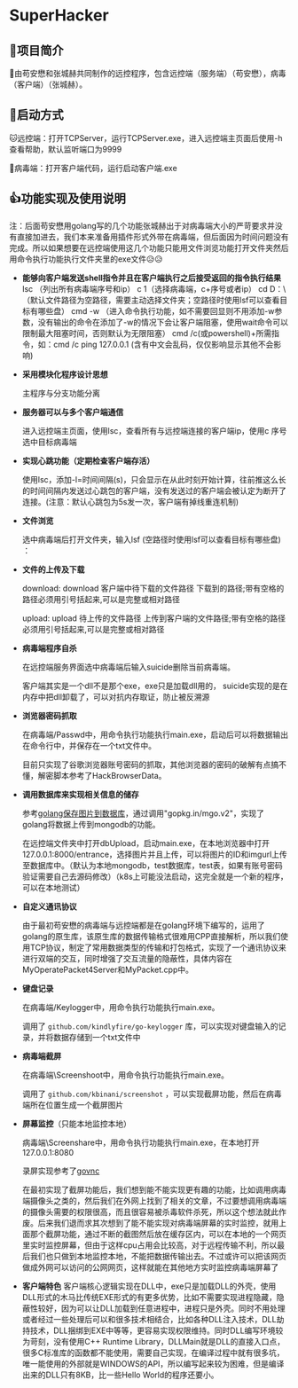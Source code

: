 # SuperHacker

## 🎉项目简介

👊由苟安懋和张城赫共同制作的远控程序，包含远控端（服务端）（苟安懋），病毒（客户端）（张城赫）。

## 👏启动方式

🐱远控端：打开TCPServer，运行TCPServer.exe，进入远控端主页面后使用-h查看帮助，默认监听端口为9999

🐀病毒端：打开客户端代码，运行启动客户端.exe

## 👍功能实现及使用说明

注：后面苟安懋用golang写的几个功能张城赫出于对病毒端大小的严苛要求并没有直接加进去，我们本来准备用插件形式外带在病毒端，但后面因为时间问题没有完成。所以如果想要在远控端使用这几个功能只能用文件浏览功能打开文件夹然后用命令执行功能执行文件夹里的exe文件😥😥

- **能够向客户端发送shell指令并且在客户端执行之后接受返回的指令执行结果**
  lsc （列出所有病毒端序号和ip）
  c 1（选择病毒端，c+序号或者ip）
  cd D：\ （默认文件路径为空路径，需要主动选择文件夹；空路径时使用lsf可以查看目标有哪些盘）
  cmd -w   （进入命令执行功能，如不需要回显则不用添加-w参数，没有输出的命令在添加了-w的情况下会让客户端阻塞，使用wait命令可以限制最大阻塞时间，否则默认为无限阻塞）
  cmd /c(或powershell)+所需指令，如：cmd /c ping 127.0.0.1 (含有中文会乱码，仅仅影响显示其他不会影响)

- **采用模块化程序设计思想**

  主程序与分支功能分离
  
- **服务器可以与多个客户端通信**

   进入远控端主页面，使用lsc，查看所有与远控端连接的客户端ip，使用c 序号选中目标病毒端

- **实现心跳功能（定期检查客户端存活）**

   使用lsc，添加-l=时间间隔(s)，只会显示在从此时刻开始计算，往前推这么长的时间间隔内发送过心跳包的客户端，没有发送过的客户端会被认定为断开了连接。(注意：默认心跳包为5s发一次，客户端有掉线重连机制)

- **文件浏览**

   选中病毒端后打开文件夹，输入lsf (空路径时使用lsf可以查看目标有哪些盘) ：

- **文件的上传及下载**

   download:  download 客户端中待下载的文件路径 下载到的路径;带有空格的路径必须用引号括起来,可以是完整或相对路径

   upload:  upload 待上传的文件路径 上传到客户端的文件路径;带有空格的路径必须用引号括起来,可以是完整或相对路径

- **病毒端程序自杀**

   在远控端服务界面选中病毒端后输入suicide删除当前病毒端。

   客户端其实是一个dll不是那个exe，exe只是加载dll用的， suicide实现的是在内存中把dll卸载了，可以对抗内存取证，防止被反溯源 

- **浏览器密码抓取**

  在病毒端/Passwd中，用命令执行功能执行main.exe，启动后可以将数据输出在命令行中，并保存在一个txt文件中。

  目前只实现了谷歌浏览器账号密码的抓取，其他浏览器的密码的破解有点搞不懂，解密脚本参考了HackBrowserData。

- **调用数据库来实现相关信息的储存**

  参考[golang保存图片到数据库](https://blog.csdn.net/benben_2015/article/details/79223120)，通过调用"gopkg.in/mgo.v2"，实现了golang将数据上传到mongodb的功能。

  在远控端文件夹中打开dbUpload，启动main.exe，在本地浏览器中打开127.0.0.1:8000/entrance，选择图片并且上传，可以将图片的ID和imgurl上传至数据库中。（默认为本地mongodb，test数据库，test表，如果有账号密码验证需要自己去源码修改）（k8s上可能没法启动，这完全就是一个新的程序，可以在本地测试）

- **自定义通讯协议**

  由于最初苟安懋的病毒端与远控端都是在golang环境下编写的，运用了golang的原生库，该原生库的数据传输格式很难用CPP直接解析，所以我们使用TCP协议，制定了常用数据类型的传输和打包格式，实现了一个通讯协议来进行双端的交互，同时增强了交互流量的隐蔽性，具体内容在MyOperatePacket4Server和MyPacket.cpp中。

- **键盘记录**

  在病毒端/Keylogger中，用命令执行功能执行main.exe。

  调用了 `github.com/kindlyfire/go-keylogger` 库，可以实现对键盘输入的记录，并将数据存储到一个txt文件中

- **病毒端截屏**

  在病毒端\Screenshoot中，用命令执行功能执行main.exe。

  调用了 `github.com/kbinani/screenshot` ，可以实现截屏功能，然后在病毒端所在位置生成一个截屏图片

- **屏幕监控**（只能本地监控本地）

  病毒端\Screenshare中，用命令执行功能执行main.exe，在本地打开127.0.0.1:8080
  
  录屏实现参考了[govnc](https://github.com/maka00/govnc)
  
  在最初实现了截屏功能后，我们想到能不能实现更有趣的功能，比如调用病毒端摄像头之类的，然后我们在外网上找到了相关的文章，不过要想调用病毒端的摄像头需要的权限很高，而且很容易被杀毒软件杀死，所以这个想法就此作废。后来我们退而求其次想到了能不能实现对病毒端屏幕的实时监控，就用上面那个截屏功能，通过不断的截图然后放在缓存区内，可以在本地的一个网页里实时监控屏幕，但由于这样cpu占用会比较高，对于远程传输不利，所以最后我们也只做到本地监控本地，不能把数据传输出去。不过或许可以把该网页做成外网可以访问的公网网页，这样就能在其他地方实时监控病毒端屏幕了
  
- **客户端特色**
客户端核心逻辑实现在DLL中，exe只是加载DLL的外壳，使用DLL形式的木马比传统EXE形式的有更多优势，比如不需要实现进程隐藏，隐蔽性较好，因为可以让DLL加载到任意进程中，进程只是外壳。同时不用处理或者经过一些处理后可以和很多技术相结合，比如各种DLL注入技术，DLL劫持技术，DLL捆绑到EXE中等等，更容易实现权限维持。同时DLL编写环境较为苛刻，没有使用C++ Runtime Library，DLLMain就是DLL的直接入口点，很多C标准库的函数都不能使用，需要自己实现，在编译过程中就有很多坑，唯一能使用的外部就是WINDOWS的API，所以编写起来较为困难，但是编译出来的DLL只有8KB，比一些Hello World的程序还要小。
